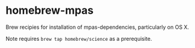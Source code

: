 # homebrew-mpas

Brew recipies for installation of mpas-dependencies, particularly on OS X.

Note requires `brew tap homebrew/science` as a prerequisite.
